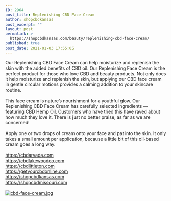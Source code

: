 ```yaml
---
ID: 2964
post_title: Replenishing CBD Face Cream
author: shopcbdkansas
post_excerpt: ""
layout: post
permalink: >
  https://shopcbdkansas.com/beauty/replenishing-cbd-face-cream/
published: true
post_date: 2021-01-03 17:55:05
---
```

<html><head></head><body>
Our Replenishing CBD Face Cream can help moisturize and replenish the skin with the added benefits of CBD oil. Our Replenishing Face Cream is the perfect product for those who love CBD and beauty products. Not only does it help moisturize and replenish the skin, but applying our CBD face cream in gentle circular motions provides a calming addition to your skincare routine.<br /><br />This face cream is nature’s nourishment for a youthful glow. Our Replenishing CBD Face Cream has carefully selected ingredients — featuring CBD Hemp Oil. Customers who have tried this have raved about how much they love it. There is just no better praise, as far as we are concerned!<br /><br />Apply one or two drops of cream onto your face and pat into the skin. It only takes a small amount per application, because a little bit of this oil-based cream goes a long way.<br /><br /><a href="https://cbdarvada.com">https://cbdarvada.com</a><span> <br /><a href="https://cbdlakewoodco.com">https://cbdlakewoodco.com</a><span> <br /></span><a href="https://cbdlittleton.com">https://cbdlittleton.com</a><span> <br /></span><a href="https://getyourcbdonline.com">https://getyourcbdonline.com</a><span> <br /></span><a href="https://shopcbdkansas.com">https://shopcbdkansas.com</a><span> <br /></span><a href="https://shopcbdmissouri.com">https://shopcbdmissouri.com</a><span> </span>     </span>
</body>
</html><br/><br/><a href="https://snd-videos.s3.amazonaws.com/288012/1609720117903.jpg"  title="cbd-face-cream.jpg" ><img src="https://snd-videos.s3.amazonaws.com/288012/1609720117903.jpg" alt="cbd-face-cream.jpg" title="cbd-face-cream.jpg" /></a>